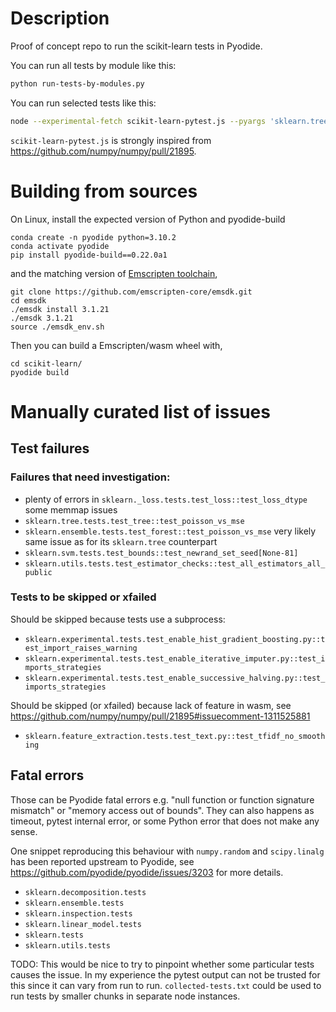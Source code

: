 # Description

Proof of concept repo to run the scikit-learn tests in Pyodide.

You can run all tests by module like this:
```bash
python run-tests-by-modules.py
```

You can run selected tests like this:
```bash
node --experimental-fetch scikit-learn-pytest.js --pyargs 'sklearn.tree'
```

`scikit-learn-pytest.js` is strongly inspired from
https://github.com/numpy/numpy/pull/21895.

# Building from sources

On Linux, install the expected version of Python and pyodide-build
```
conda create -n pyodide python=3.10.2
conda activate pyodide
pip install pyodide-build==0.22.0a1
```
and the matching version of [Emscripten toolchain](https://emscripten.org/docs/getting_started/downloads.html),
```
git clone https://github.com/emscripten-core/emsdk.git
cd emsdk
./emsdk install 3.1.21
./emsdk 3.1.21
source ./emsdk_env.sh
```
Then you can build a Emscripten/wasm wheel with,
```
cd scikit-learn/
pyodide build
```

# Manually curated list of issues

## Test failures

### Failures that need investigation:
- plenty of errors in `sklearn._loss.tests.test_loss::test_loss_dtype` some memmap issues
- `sklearn.tree.tests.test_tree::test_poisson_vs_mse`
- `sklearn.ensemble.tests.test_forest::test_poisson_vs_mse` very likely same
  issue as for its `sklearn.tree` counterpart
- `sklearn.svm.tests.test_bounds::test_newrand_set_seed[None-81]`
- `sklearn.utils.tests.test_estimator_checks::test_all_estimators_all_public`


### Tests to be skipped or xfailed

Should be skipped because tests use a subprocess:
- `sklearn.experimental.tests.test_enable_hist_gradient_boosting.py::test_import_raises_warning`
- `sklearn.experimental.tests.test_enable_iterative_imputer.py::test_imports_strategies`
- `sklearn.experimental.tests.test_enable_successive_halving.py::test_imports_strategies`

Should be skipped (or xfailed) because lack of feature in wasm, see
https://github.com/numpy/numpy/pull/21895#issuecomment-1311525881
- `sklearn.feature_extraction.tests.test_text.py::test_tfidf_no_smoothing`

## Fatal errors

Those can be Pyodide fatal errors e.g. "null function or function signature
mismatch" or "memory access out of bounds". They can also happens as timeout,
pytest internal error, or some Python error that does not make any sense.

One snippet reproducing this behaviour with `numpy.random` and `scipy.linalg`
has been reported upstream to Pyodide, see
https://github.com/pyodide/pyodide/issues/3203 for more details.

- `sklearn.decomposition.tests`
- `sklearn.ensemble.tests`
- `sklearn.inspection.tests`
- `sklearn.linear_model.tests`
- `sklearn.tests`
- `sklearn.utils.tests`

TODO: This would be nice to try to pinpoint whether some particular tests
causes the issue. In my experience the pytest output can not be trusted for
this since it can vary from run to run. `collected-tests.txt` could be used to
run tests by smaller chunks in separate node instances.
